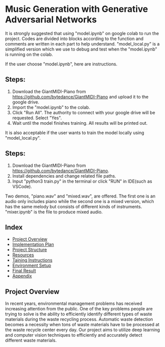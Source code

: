 # Music Generation with Generative Adversarial Networks 

It is strongly suggested that using "model.ipynb" on google colab to run the project. Codes are divided into blocks according to the function and comments are written in each part to help understand. "model_local.py" is a simplified version which we use to debug and test when the "model.ipynb" is running on the colab.

If the user choose "model.ipynb", here are instructions.

## Steps:

1. Download the GiantMIDI-Piano from https://github.com/bytedance/GiantMIDI-Piano and upload it to the google drive.
2. Import the "model.ipynb" to the colab.
3. Click "Run All". The authority to connect with your google drive will be requested. Select "Yes".
4. Wait until the model finishes training. All results will be printed out.

It is also acceptable if the user wants to train the model locally using "model_local.py". 

## Steps:

1. Download the GiantMIDI-Piano from https://github.com/bytedance/GiantMIDI-Piano.
2. Install dependencies and change related file paths.
3. Input "python3 train.py" in the terminal or click "RUN" in IDE(such as VSCode).

Two demos, "piano.wav" and "mixed.wav", are offered. The first one is an audio only includes piano while the second one is a mixed version, which has the same melody but consists of different kinds of instruments. "mixer.ipynb" is the file to produce mixed audio.

## Index
- [Project Overview](#project-overview)
- [Implementation Plan](#implementation-plan)
- [Project Structure](#project-structure)
- [Resources](#resources)
- [Taining Instructions](#how-to-train-the-models)
- [Environment Setup](#setting-up-environment)
- [Final Result](#final-result)
- [Appendix](#appendix-a)

## Project Overview
In recent years, environmental management problems has received increasing attention from the public. One of the key problems people are trying to solve is the ability to efficiently identify
different types of waste materials during the waste recycling process. Automatic waste detection becomes a necessity when tons of waste materials have to be processed at the waste recycle center every day. Our project aims to utilize deep learning and computer vision techniques to efficiently and accurately detect different waste materials.
